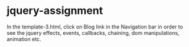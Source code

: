 # jquery-assignment

In the template-3.html, click on Blog link in the Navigation bar in order to see the jquery effects, events, callbacks, chaining, dom manipulations, animation etc.
